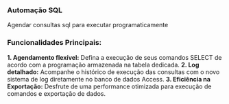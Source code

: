 ### **Automação SQL**

Agendar consultas sql para executar programaticamente

### **Funcionalidades Principais:**

**1. Agendamento flexível:** Defina a execução de seus comandos SELECT de acordo com a programação armazenada na tabela dedicada.
**2. Log detalhado:** Acompanhe o histórico de execução das consultas com o novo sistema de log diretamente no banco de dados Access.
**3. Eficiência na Exportação:** Desfrute de uma performance otimizada para execução de comandos e exportação de dados.


